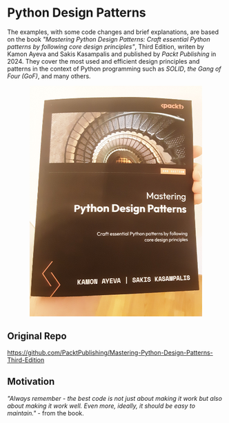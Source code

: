 # Python Design Patterns

The examples, with some code changes and brief explanations, 
are based on the book *"Mastering Python Design Patterns: 
Craft essential Python patterns by following core design principles"*, Third Edition, 
writen by Kamon Ayeva and Sakis Kasampalis and published by *Packt Publishing* in 2024. 
They cover the most used and efficient design principles and patterns in the context of Python programming
such as *SOLID*, *the Gang of Four (GoF)*, and many others.

<p align="center">
  <img src="/book.jpg" width="400" />
</p>

## Original Repo

https://github.com/PacktPublishing/Mastering-Python-Design-Patterns-Third-Edition

## Motivation

*"Always remember - the best code is not just about making it work but also about making it work well. 
Even more, ideally, it should be easy to maintain."* - from the book.